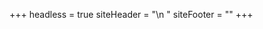 +++
headless = true
siteHeader = "<head>\n    <style>\n        body {\n            background-color: #282828; /* Grayish-black background */\n            color: #ffffff; /* White text */\n        }\n        .header {\n            padding: 20px;\n            text-align: center;\n            font-size: 30px;\n            color: #ffffff; /* White text for the header */\n        }\n        h1, h2, h3, h4, p, b, i {\n            color: #ffffff; /* White text for h1, h2, paragraphs, bold and italic text */\n        }\n        a:link {\n            color: #ffffff; /* White color for unvisited links */\n        }\n        a:visited {\n            color: #dddddd; /* Light gray color for visited links */\n        }\n        a:hover {\n            color: #bbbbbb; /* Darker gray color when hovering over links */\n        }\n    </style>"
siteFooter = ""
+++
